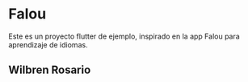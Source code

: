 # Falou

Este es un proyecto flutter de ejemplo, inspirado en la app Falou para aprendizaje de idiomas.

## Wilbren Rosario
